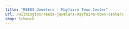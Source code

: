 ```yaml
---
title: "REEDS Jewelers - Mayfaire Town Center"
url: /wilmington/reeds-jewelers-mayfaire-town-center/
shop: Schmuck
---
```

